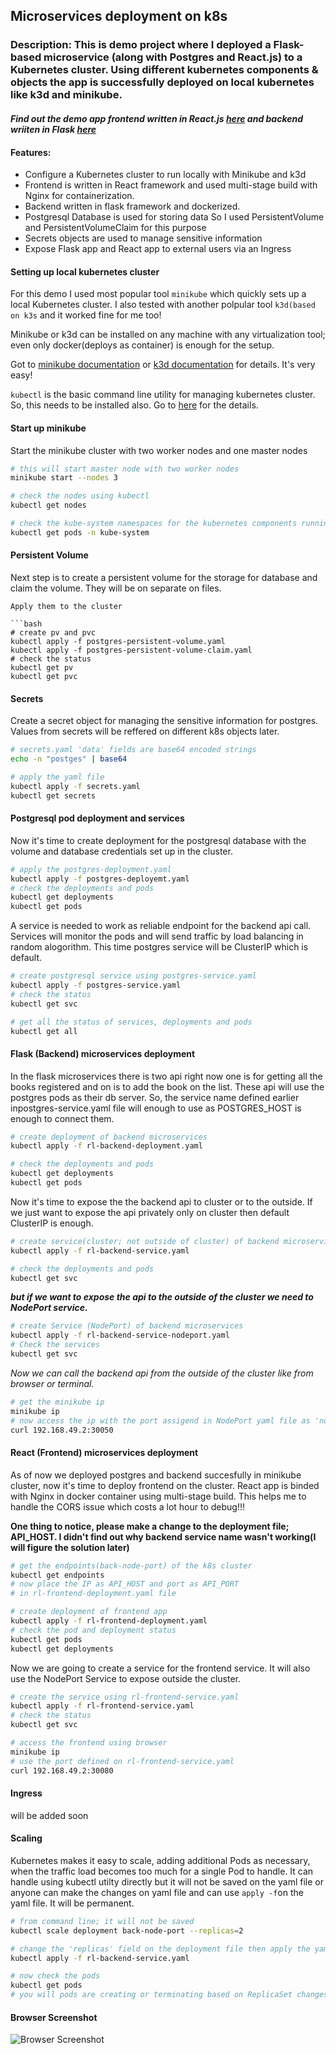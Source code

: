 ## Microservices deployment on k8s

### Description: This is demo project where I deployed a Flask-based microservice (along with Postgres and React.js) to a Kubernetes cluster. Using different kubernetes components & objects the app is successfully deployed on local kubernetes like k3d and minikube. 

#### _Find out the demo app frontend written in React.js [here](https://github.com/faysalmehedi/reading-list-frontend) and backend wriiten in Flask [here](https://github.com/faysalmehedi/reading-list-backend)_

#### Features:
- Configure a Kubernetes cluster to run locally with Minikube and k3d
- Frontend is written in React framework and used multi-stage build with Nginx for containerization. 
- Backend written in flask framework and dockerized. 
- Postgresql Database is used for storing data So I used PersistentVolume and PersistentVolumeClaim for this purpose
- Secrets objects are used to manage sensitive information
- Expose Flask app and React app to external users via an Ingress

#### Setting up local kubernetes cluster
For this demo I used most popular tool `minikube` which quickly sets up a local Kubernetes cluster. I also tested with another polpular tool `k3d(based on k3s` and it worked fine for me too!

Minikube or k3d can be installed on any machine with any virtualization tool; even only docker(deploys as container) is enough for the setup. 

Got to [minikube documentation](https://minikube.sigs.k8s.io/docs/) or [k3d documentation](https://k3d.io/) for details. It's very easy!

`kubectl` is the basic command line utility for managing kubernetes cluster. So, this needs to be installed also. Go to [here](https://kubernetes.io/docs/tasks/tools/install-kubectl-linux/) for the details.

#### Start up minikube
Start the minikube cluster with two worker nodes and one master nodes
```bash
# this will start master node with two worker nodes
minikube start --nodes 3

# check the nodes using kubectl
kubectl get nodes

# check the kube-system namespaces for the kubernetes components running
kubectl get pods -n kube-system
```

#### Persistent Volume
Next step is to create a persistent volume for the storage for database and claim the volume. They will be on separate on files.

```
Apply them to the cluster

```bash
# create pv and pvc
kubectl apply -f postgres-persistent-volume.yaml
kubectl apply -f postgres-persistent-volume-claim.yaml
# check the status
kubectl get pv
kubectl get pvc
```

#### Secrets
Create a secret object for managing the sensitive information for postgres. Values from secrets will be reffered on different k8s objects later.

```bash
# secrets.yaml 'data' fields are base64 encoded strings
echo -n "postges" | base64

# apply the yaml file
kubectl apply -f secrets.yaml
kubectl get secrets
```

#### Postgresql pod deployment and services

Now it's time to create deployment for the postgresql database with the volume and database credentials set up in the cluster.

```bash
# apply the postgres-deployment.yaml
kubectl apply -f postgres-deployemt.yaml
# check the deployments and pods
kubectl get deployments
kubectl get pods
```

A service is needed to work as reliable endpoint for the backend api call. Services will monitor the pods and will send traffic by load balancing in random alogorithm. This time postgres service will be ClusterIP which is default.

```bash
# create postgresql service using postgres-service.yaml
kubectl apply -f postgres-service.yaml
# check the status 
kubectl get svc

# get all the status of services, deployments and pods
kubectl get all
```
#### Flask (Backend) microservices deployment

In the flask microservices there is two api right now one is for getting all the books registered and on is to add the book on the list. These api will use the postgres pods as their db server. So, the service name defined earlier inpostgres-service.yaml file will enough to use as POSTGRES_HOST is enough to connect them.

```bash
# create deployment of backend microservices
kubectl apply -f rl-backend-deployment.yaml

# check the deployments and pods
kubectl get deployments
kubectl get pods
```

Now it's time to expose the the backend api to cluster or to the outside. If we just want to expose the api privately only on cluster then default ClusterIP is enough.

```bash
# create service(cluster; not outside of cluster) of backend microservices
kubectl apply -f rl-backend-service.yaml

# check the deployments and pods
kubectl get svc
```
**_but if we want to expose the api to the outside of the cluster we need to NodePort service._**

```bash 
# create Service (NodePort) of backend microservices
kubectl apply -f rl-backend-service-nodeport.yaml 
# Check the services
kubectl get svc
```
_Now we can call the backend api from the outside of the cluster like from browser or terminal._
```bash
# get the minikube ip
minikube ip
# now access the ip with the port assigend in NodePort yaml file as 'nodePort'
curl 192.168.49.2:30050
```

#### React (Frontend) microservices deployment
As of now we deployed postgres and backend succesfully in minikube cluster, now it's time to deploy frontend on the cluster. React app is binded with Nginx in docker container using multi-stage build. This helps me to handle the CORS issue which costs a lot hour to debug!!!

**One thing to notice, please make a change to the deployment file; API_HOST. I didn't find out why backend service name wasn't working(I will figure the solution later)**

```bash
# get the endpoints(back-node-port) of the k8s cluster
kubectl get endpoints
# now place the IP as API_HOST and port as API_PORT
# in rl-frontend-deployment.yaml file

# create deployment of frontend app 
kubectl apply -f rl-frontend-deployment.yaml
# check the pod and deployment status
kubectl get pods
kubectl get deployments
```

Now we are going to create a service for the frontend service. It will also use the NodePort Service to expose outside the cluster.

```bash
# create the service using rl-frontend-service.yaml
kubectl apply -f rl-frontend-service.yaml
# check the status
kubectl get svc

# access the frontend using browser
minikube ip
# use the port defined on rl-frontend-service.yaml
curl 192.168.49.2:30080
```

#### Ingress
will be added soon


#### Scaling

Kubernetes makes it easy to scale, adding additional Pods as necessary, when the traffic load becomes too much for a single Pod to handle. It can handle using kubectl utilty directly but it will not be saved on the yaml file or anyone can make the changes on yaml file and can use `apply -f`on the yaml file. It will be permanent.
```bash
# from command line; it will not be saved
kubectl scale deployment back-node-port --replicas=2

# change the 'replicas' field on the deployment file then apply the yaml
kubectl apply -f rl-backend-service.yaml

# now check the pods
kubectl get pods
# you will pods are creating or terminating based on ReplicaSet changes
```

#### Browser Screenshot

![Browser Screenshot](https://github.com/faysalmehedi/microservices-deployment-k8s/blob/main/browser-screenshot.png)

